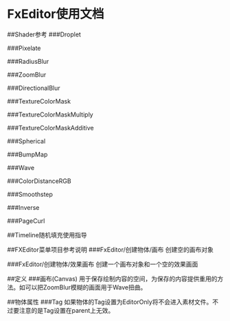 # FxEditor使用文档


##Shader参考
###Droplet

###Pixelate

###RadiusBlur

###ZoomBlur

###DirectionalBlur

###TextureColorMask

###TextureColorMaskMultiply

###TextureColorMaskAdditive

###Spherical

###BumpMap

###Wave

###ColorDistanceRGB

###Smoothstep

###Inverse

###PageCurl





##Timeline随机填充使用指导




##FXEditor菜单项目参考说明
###FxEditor/创建物体/画布
创建空的画布对象

###FxEditor/创建物体/效果画布
创建一个画布对象和一个空的效果画面



##定义
###画布(Canvas)
用于保存绘制内容的空间，为保存的内容提供重用的方法。如可以把ZoomBlur模糊的画面用于Wave扭曲。



##物体属性
###Tag
如果物体的Tag设置为EditorOnly将不会进入素材文件。不过要注意的是Tag设置在parent上无效。